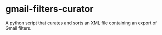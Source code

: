 # gmail-filters-curator
A python script that curates and sorts an XML file containing an export of Gmail filters.
